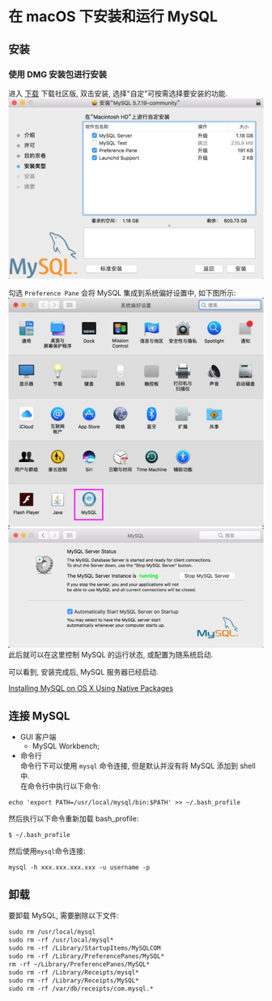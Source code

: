 # 在 macOS 下安装和运行 MySQL

## 安装
### 使用 DMG 安装包进行安装
进入 [下载][1]  下载社区版, 双击安装, 选择"自定"可按需选择要安装的功能.  
![](./img/Jietu20170813-102032@2x.jpg)

勾选 `Preference Pane` 会将 MySQL 集成到系统偏好设置中, 如下图所示:
![](./img/Jietu20170813-102744.jpg)
![](./img/Jietu20170813-102913@2x.jpg)
此后就可以在这里控制 MySQL 的运行状态, 或配置为随系统启动.

可以看到, 安装完成后, MySQL 服务器已经启动.

[Installing MySQL on OS X Using Native Packages][2]

## 连接 MySQL
- GUI 客户端  
    - MySQL Workbench;  
- 命令行  
命令行下可以使用 `mysql` 命令连接, 但是默认并没有将 MySQL 添加到 shell 中.  
在命令行中执行以下命令:
```shell
echo 'export PATH=/usr/local/mysql/bin:$PATH' >> ~/.bash_profile
```
然后执行以下命令重新加载 bash_profile:
```shell
$ ~/.bash_profile
```
然后使用`mysql`命令连接:
```
mysql -h xxx.xxx.xxx.xxx -u username -p
```

## 卸载
要卸载 MySQL, 需要删除以下文件:
```
sudo rm /usr/local/mysql
sudo rm -rf /usr/local/mysql*
sudo rm -rf /Library/StartupItems/MySQLCOM
sudo rm -rf /Library/PreferencePanes/MySQL*
rm -rf ~/Library/PreferencePanes/MySQL*
sudo rm -rf /Library/Receipts/mysql*
sudo rm -rf /Library/Receipts/MySQL*
sudo rm -rf /var/db/receipts/com.mysql.*
```



[1]:https://dev.mysql.com/downloads/mysql/
[2]:https://dev.mysql.com/doc/refman/5.7/en/osx-installation-pkg.html